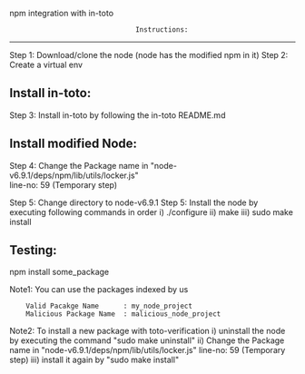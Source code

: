  npm integration with in-toto
                                   
                                   
                                   Instructions:
------------------------------------------------------------------------------
Step 1:  Download/clone the node (node has the modified npm in it)
Step 2:  Create a virtual env

Install in-toto:
---------------

Step 3:  Install in-toto by following the in-toto README.md

Install modified Node:
--------------------

Step 4:  Change the Package name in "node-v6.9.1/deps/npm/lib/utils/locker.js"          
         line-no: 59 (Temporary step)

Step 5:  Change directory to node-v6.9.1
Step 5:  Install the node by executing following commands in order
            i)   ./configure
            ii)  make
            iii) sudo make install

Testing:
--------

npm install some_package


Note1: You can use the packages indexed by us
        
        Valid Pacakge Name      : my_node_project
        Malicious Package Name  : malicious_node_project
        
Note2: To install a new package with toto-verification
        i)      uninstall the node by executing the command "sudo make uninstall"
        ii)     Change the Package name in "node-v6.9.1/deps/npm/lib/utils/locker.js" line-no: 59 (Temporary step)
        iii)    install it again by "sudo make install"
